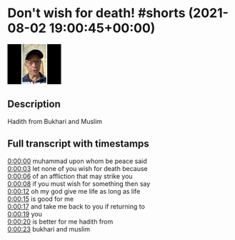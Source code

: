 # Don't wish for death! #shorts (2021-08-02 19:00:45+00:00)

![alt Don't wish for death! #shorts](ZW3u0MuiWe0.jpg "Don't wish for death! #shorts")

## Description

Hadith from Bukhari and Muslim



## Full transcript with timestamps

[0:00:00](https://youtu.be/ZW3u0MuiWe0?t=0) muhammad upon whom be peace said  
[0:00:03](https://youtu.be/ZW3u0MuiWe0?t=3) let none of you wish for death because  
[0:00:06](https://youtu.be/ZW3u0MuiWe0?t=6) of an affliction that may strike you  
[0:00:08](https://youtu.be/ZW3u0MuiWe0?t=8) if you must wish for something then say  
[0:00:12](https://youtu.be/ZW3u0MuiWe0?t=12) oh my god give me life as long as life  
[0:00:15](https://youtu.be/ZW3u0MuiWe0?t=15) is good for me  
[0:00:17](https://youtu.be/ZW3u0MuiWe0?t=17) and take me back to you if returning to  
[0:00:19](https://youtu.be/ZW3u0MuiWe0?t=19) you  
[0:00:20](https://youtu.be/ZW3u0MuiWe0?t=20) is better for me hadith from  
[0:00:23](https://youtu.be/ZW3u0MuiWe0?t=23) bukhari and muslim  
